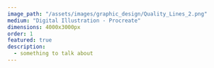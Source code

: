```yaml
---
image_path: "/assets/images/graphic_design/Quality_Lines_2.png"
medium: "Digital Illustration - Procreate"
dimensions: 4000x3000px 
order: 1
featured: true
description:
  - something to talk about 
---
```


